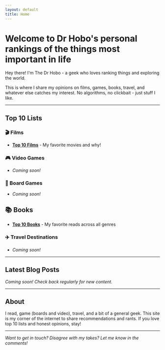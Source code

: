 ```yaml
---
layout: default
title: Home
---
```


# Welcome to Dr Hobo's personal rankings of the things most important in life

Hey there! I'm The Dr Hobo - a geek who loves ranking things and exploring the world.

This is where I share my opinions on films, games, books, travel, and whatever else catches my interest. No algorithms, no clickbait - just stuff I like.

---

## Top 10 Lists

### 🎬 Films
- [**Top 10 Films**](top-10-films) - My favorite movies and why!

### 🎮 Video Games
- *Coming soon!*

### 🎲 Board Games
- *Coming soon!*

## 📚 Books
- [**Top 10 Books**](top-10-books) - My favorite reads across all genres

### ✈️ Travel Destinations
- *Coming soon!*

---

## Latest Blog Posts

*Coming soon! Check back regularly for new content.*

---

## About

I read, game (boards and video), travel, and a bit of a general geek. This site is my corner of the internet to share recommendations and rants. If you love top 10 lists and honest opinions, stay!

---

*Want to get in touch? Disagree with my takes? Let me know in the comments!*
